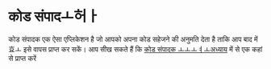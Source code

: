 # कोड संपादㅗ허ㅏ

कोड संपादक एक ऐसा एप्लिकेशन है जो आपको अपना कोड सहेजने की अनुमति देता है ताकि आप बाद में효ㅗ इसे वापस प्राप्त कर सकें। आप सीख सकते हैं कि [कोड संपादक ㅗㅗㅗㅕㅗअध्याय](./code_editor/README.md) में से एक कहां से प्राप्त करें